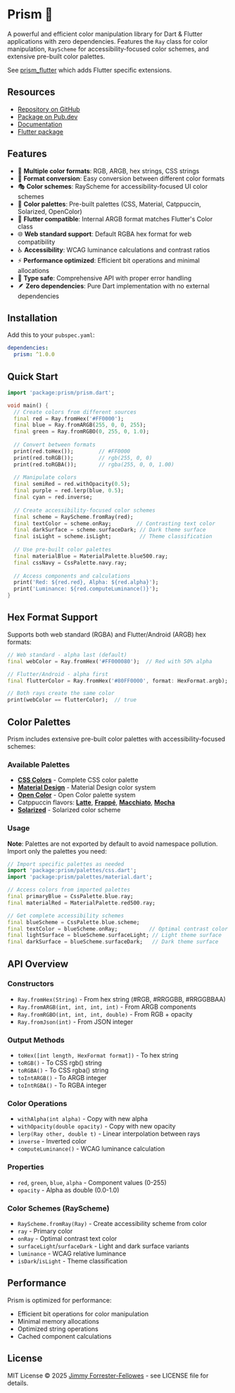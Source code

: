 # Prism 🌈

A powerful and efficient color manipulation library for Dart & Flutter applications with zero dependencies. Features the `Ray` class for color manipulation, `RayScheme` for accessibility-focused color schemes, and extensive pre-built color palettes.

See [prism_flutter](https://pub.dev/packages/prism_flutter) which adds Flutter specific extensions.

## Resources

- [Repository on GitHub](https://github.com/jimmyff/prism/tree/main/packages/prism)
- [Package on Pub.dev](https://pub.dev/packages/prism)
- [Documentation](https://pub.dev/documentation/prism/latest/)
- [Flutter package](https://pub.dev/packages/prism_flutter)

## Features

- 🎨 **Multiple color formats**: RGB, ARGB, hex strings, CSS strings
- 🔀 **Format conversion**: Easy conversion between different color formats
- 🎭 **Color schemes**: RayScheme for accessibility-focused UI color schemes
- 🎨 **Color palettes**: Pre-built palettes (CSS, Material, Catppuccin, Solarized, OpenColor)
- 📱 **Flutter compatible**: Internal ARGB format matches Flutter's Color class
- 🌐 **Web standard support**: Default RGBA hex format for web compatibility
- ♿ **Accessibility**: WCAG luminance calculations and contrast ratios
- ⚡ **Performance optimized**: Efficient bit operations and minimal allocations
- 🎯 **Type safe**: Comprehensive API with proper error handling
- 🪶 **Zero dependencies**: Pure Dart implementation with no external dependencies

## Installation

Add this to your `pubspec.yaml`:

```yaml
dependencies:
  prism: ^1.0.0
```

## Quick Start

```dart
import 'package:prism/prism.dart';

void main() {
  // Create colors from different sources
  final red = Ray.fromHex('#FF0000');
  final blue = Ray.fromARGB(255, 0, 0, 255);
  final green = Ray.fromRGBO(0, 255, 0, 1.0);
  
  // Convert between formats
  print(red.toHex());        // #FF0000
  print(red.toRGB());        // rgb(255, 0, 0)
  print(red.toRGBA());       // rgba(255, 0, 0, 1.00)
  
  // Manipulate colors
  final semiRed = red.withOpacity(0.5);
  final purple = red.lerp(blue, 0.5);
  final cyan = red.inverse;
  
  // Create accessibility-focused color schemes
  final scheme = RayScheme.fromRay(red);
  final textColor = scheme.onRay;        // Contrasting text color
  final darkSurface = scheme.surfaceDark; // Dark theme surface
  final isLight = scheme.isLight;         // Theme classification
  
  // Use pre-built color palettes
  final materialBlue = MaterialPalette.blue500.ray;
  final cssNavy = CssPalette.navy.ray;
  
  // Access components and calculations
  print('Red: ${red.red}, Alpha: ${red.alpha}');
  print('Luminance: ${red.computeLuminance()}');
}
```

## Hex Format Support

Supports both web standard (RGBA) and Flutter/Android (ARGB) hex formats:

```dart
// Web standard - alpha last (default)
final webColor = Ray.fromHex('#FF000080');  // Red with 50% alpha

// Flutter/Android - alpha first
final flutterColor = Ray.fromHex('#80FF0000', format: HexFormat.argb);

// Both rays create the same color
print(webColor == flutterColor);  // true
```

## Color Palettes

Prism includes extensive pre-built color palettes with accessibility-focused schemes:

### Available Palettes

- **[CSS Colors](https://raw.githubusercontent.com/jimmyff/prism/main/packages/prism/tools/palettes/gallery/CssPalette.html)** - Complete CSS color palette
- **[Material Design](https://raw.githubusercontent.com/jimmyff/prism/main/packages/prism/tools/palettes/gallery/MaterialPalette.html)** - Material Design color system
- **[Open Color](https://raw.githubusercontent.com/jimmyff/prism/main/packages/prism/tools/palettes/gallery/OpenColorPalette.html)** - Open Color palette system
- Catppuccin flavors: **[Latte](https://raw.githubusercontent.com/jimmyff/prism/main/packages/prism/tools/palettes/gallery/CatppuccinLattePalette.html)**, **[Frappé](https://raw.githubusercontent.com/jimmyff/prism/main/packages/prism/tools/palettes/gallery/CatppuccinFrappePalette.html)**, **[Macchiato](https://raw.githubusercontent.com/jimmyff/prism/main/packages/prism/tools/palettes/gallery/CatppuccinMacchiatoPalette.html)**, **[Mocha](https://raw.githubusercontent.com/jimmyff/prism/main/packages/prism/tools/palettes/gallery/CatppuccinMochaPalette.html)**
- **[Solarized](https://raw.githubusercontent.com/jimmyff/prism/main/packages/prism/tools/palettes/gallery/SolarizedPalette.html)** - Solarized color scheme


### Usage

**Note**: Palettes are not exported by default to avoid namespace pollution. Import only the palettes you need:

```dart
// Import specific palettes as needed
import 'package:prism/palettes/css.dart';
import 'package:prism/palettes/material.dart';

// Access colors from imported palettes
final primaryBlue = CssPalette.blue.ray;
final materialRed = MaterialPalette.red500.ray;

// Get complete accessibility schemes
final blueScheme = CssPalette.blue.scheme;
final textColor = blueScheme.onRay;          // Optimal contrast color
final lightSurface = blueScheme.surfaceLight; // Light theme surface
final darkSurface = blueScheme.surfaceDark;   // Dark theme surface
```

## API Overview

### Constructors
- `Ray.fromHex(String)` - From hex string (#RGB, #RRGGBB, #RRGGBBAA)
- `Ray.fromARGB(int, int, int, int)` - From ARGB components
- `Ray.fromRGBO(int, int, int, double)` - From RGB + opacity
- `Ray.fromJson(int)` - From JSON integer

### Output Methods
- `toHex([int length, HexFormat format])` - To hex string
- `toRGB()` - To CSS rgb() string
- `toRGBA()` - To CSS rgba() string
- `toIntARGB()` - To ARGB integer
- `toIntRGBA()` - To RGBA integer

### Color Operations
- `withAlpha(int alpha)` - Copy with new alpha
- `withOpacity(double opacity)` - Copy with new opacity
- `lerp(Ray other, double t)` - Linear interpolation between rays
- `inverse` - Inverted color
- `computeLuminance()` - WCAG luminance calculation

### Properties
- `red`, `green`, `blue`, `alpha` - Component values (0-255)
- `opacity` - Alpha as double (0.0-1.0)

### Color Schemes (RayScheme)
- `RayScheme.fromRay(Ray)` - Create accessibility scheme from color
- `ray` - Primary color
- `onRay` - Optimal contrast text color
- `surfaceLight`/`surfaceDark` - Light and dark surface variants
- `luminance` - WCAG relative luminance
- `isDark`/`isLight` - Theme classification

## Performance

Prism is optimized for performance:
- Efficient bit operations for color manipulation
- Minimal memory allocations
- Optimized string operations
- Cached component calculations

## License

MIT License © 2025 [Jimmy Forrester-Fellowes](https://github.com/jimmyff) - see LICENSE file for details.